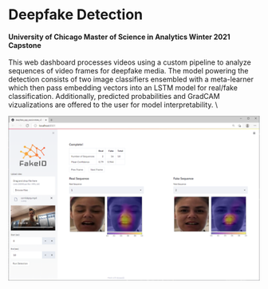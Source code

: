 # Deepfake Detection

**University of Chicago Master of Science in Analytics Winter 2021 Capstone** \
 \
This web dashboard processes videos using a custom pipeline to analyze sequences of video frames for deepfake media.  The model powering the detection consists of two image classifiers ensembled with a meta-learner which then pass embedding vectors into an LSTM model for real/fake classification.  Additionally, predicted probabilities and GradCAM vizualizations are offered to the user for model interpretability.
 \ 
 
 
![alt text](https://github.com/jon-huff/deepfake_detection/blob/main/dashboard.png)
